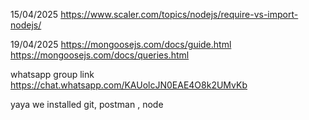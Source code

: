 15/04/2025 
https://www.scaler.com/topics/nodejs/require-vs-import-nodejs/

19/04/2025
https://mongoosejs.com/docs/guide.html
https://mongoosejs.com/docs/queries.html

whatsapp group link
https://chat.whatsapp.com/KAUolcJN0EAE4O8k2UMvKb


yaya we installed git, postman , node